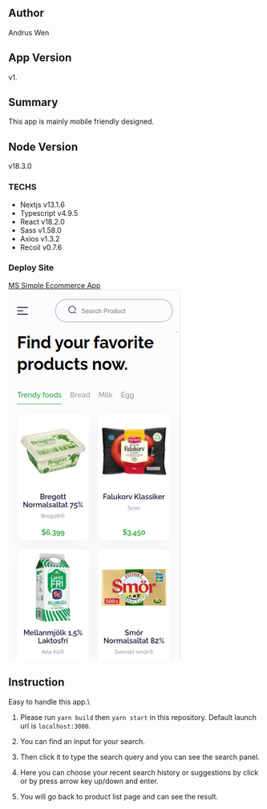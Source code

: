 <!-- @format -->

## Author

Andrus Wen

## App Version

v1.

## Summary

This app is mainly mobile friendly designed.

## Node Version

v18.3.0

### TECHS

- Nextjs v13.1.6
- Typescript v4.9.5
- React v18.2.0
- Sass v1.58.0
- Axios v1.3.2
- Recoil v0.7.6

### Deploy Site

[MS Simple Ecommerce App](https://ms-ecommerce-three.vercel.app/kategori)
!["Site Image"](/public/readme/ms-deploy-site.png "construct building")

## Instruction

Easy to handle this app.\

1. Please run `yarn build` then `yarn start` in this repository.
   Default launch url is `localhost:3000`.

2. You can find an input for your search.

3. Then click it to type the search query and you can see the search panel.

4. Here you can choose your recent search history or suggestions by click or by press arrow key up/down and enter.

5. You will go back to product list page and can see the result.
